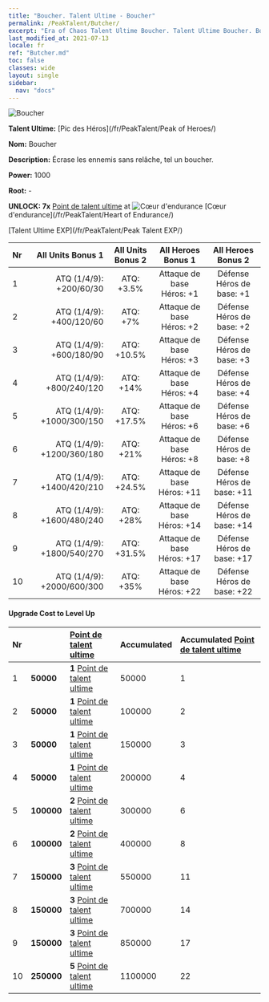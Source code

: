 ```yaml
---
title: "Boucher. Talent Ultime - Boucher"
permalink: /PeakTalent/Butcher/
excerpt: "Era of Chaos Talent Ultime Boucher. Talent Ultime Boucher. Boucher"
last_modified_at: 2021-07-13
locale: fr
ref: "Butcher.md"
toc: false
classes: wide
layout: single
sidebar:
  nav: "docs"
---
```


  ![Boucher](/images/pt/talent_1006.png)

  **Talent Ultime:** [Pic des Héros](/fr/PeakTalent/Peak of Heroes/)

  **Nom:** Boucher

  **Description:** Écrase les ennemis sans relâche, tel un boucher.

  **Power:** 1000

  **Root:** -

  **UNLOCK: 7x** [Point de talent ultime](/ItemsFR/con_934/) at ![Cœur d'endurance](/images/pt/talent_1002.png) [Cœur d'endurance](/fr/PeakTalent/Heart of Endurance/)

  [Talent Ultime EXP](/fr/PeakTalent/Peak Talent EXP/)

  | Nr | All Units Bonus 1 | All Units Bonus 2 | All Heroes Bonus 1 | All Heroes Bonus 2 |
  |:---|--------------:|:-------------:|:-------------:|:-------------:|
  | 1 | ATQ (1/4/9): +200/60/30 | ATQ: +3.5% | Attaque de base Héros: +1 | Défense Héros de base: +1 |
  | 2 | ATQ (1/4/9): +400/120/60 | ATQ: +7% | Attaque de base Héros: +2 | Défense Héros de base: +2 |
  | 3 | ATQ (1/4/9): +600/180/90 | ATQ: +10.5% | Attaque de base Héros: +3 | Défense Héros de base: +3 |
  | 4 | ATQ (1/4/9): +800/240/120 | ATQ: +14% | Attaque de base Héros: +4 | Défense Héros de base: +4 |
  | 5 | ATQ (1/4/9): +1000/300/150 | ATQ: +17.5% | Attaque de base Héros: +6 | Défense Héros de base: +6 |
  | 6 | ATQ (1/4/9): +1200/360/180 | ATQ: +21% | Attaque de base Héros: +8 | Défense Héros de base: +8 |
  | 7 | ATQ (1/4/9): +1400/420/210 | ATQ: +24.5% | Attaque de base Héros: +11 | Défense Héros de base: +11 |
  | 8 | ATQ (1/4/9): +1600/480/240 | ATQ: +28% | Attaque de base Héros: +14 | Défense Héros de base: +14 |
  | 9 | ATQ (1/4/9): +1800/540/270 | ATQ: +31.5% | Attaque de base Héros: +17 | Défense Héros de base: +17 |
  | 10 | ATQ (1/4/9): +2000/600/300 | ATQ: +35% | Attaque de base Héros: +22 | Défense Héros de base: +22 |


#### Upgrade Cost to Level Up

  | Nr | <i class="fas fa-coins"/> | [Point de talent ultime](/ItemsFR/con_934/) | Accumulated <i class="fas fa-coins"/> | Accumulated [Point de talent ultime](/ItemsFR/con_934/) |
  |:---|:--------------|:-------------|:-------------|:-------------|
  | 1 | **50000** | **1** [Point de talent ultime](/ItemsFR/con_934/) | 50000 | 1 |
  | 2 | **50000** | **1** [Point de talent ultime](/ItemsFR/con_934/) | 100000 | 2 |
  | 3 | **50000** | **1** [Point de talent ultime](/ItemsFR/con_934/) | 150000 | 3 |
  | 4 | **50000** | **1** [Point de talent ultime](/ItemsFR/con_934/) | 200000 | 4 |
  | 5 | **100000** | **2** [Point de talent ultime](/ItemsFR/con_934/) | 300000 | 6 |
  | 6 | **100000** | **2** [Point de talent ultime](/ItemsFR/con_934/) | 400000 | 8 |
  | 7 | **150000** | **3** [Point de talent ultime](/ItemsFR/con_934/) | 550000 | 11 |
  | 8 | **150000** | **3** [Point de talent ultime](/ItemsFR/con_934/) | 700000 | 14 |
  | 9 | **150000** | **3** [Point de talent ultime](/ItemsFR/con_934/) | 850000 | 17 |
  | 10 | **250000** | **5** [Point de talent ultime](/ItemsFR/con_934/) | 1100000 | 22 |
